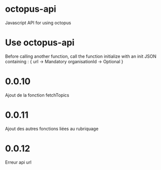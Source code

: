 # octopus-api
Javascript API for using octopus 

# Use octopus-api
Before calling another function, call the function initialize with an init JSON containing : 
{
    url -> Mandatory
    organisationId -> Optional
}

# 0.0.10 
Ajout de la fonction fetchTopics

# 0.0.11
Ajout des autres fonctions liées au rubriquage

# 0.0.12
Erreur api url
